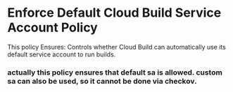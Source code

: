 # Enforce Default Cloud Build Service Account Policy
This policy Ensures: Controls whether Cloud Build can automatically use its default service account to run builds.
### actually this policy ensures that default sa is allowed. custom sa can also be used, so it cannot be done via checkov. 
